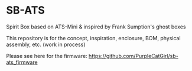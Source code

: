 # SB-ATS
Spirit Box based on ATS-Mini &amp; inspired by Frank Sumption's ghost boxes

This repository is for the concept, inspiration, enclosure, BOM, physical assembly, etc.
(work in process)

Please see here for the firmware:
https://github.com/PurpleCatGirl/sb-ats_firmware
